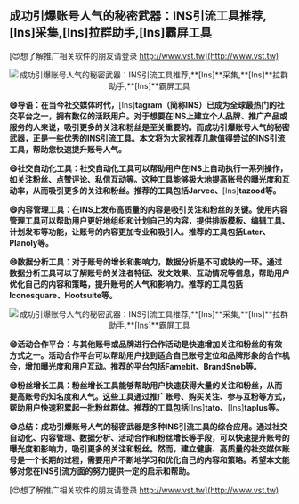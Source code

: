 ## **成功引爆账号人气的秘密武器：INS引流工具推荐,**[Ins]**采集,**[Ins]**拉群助手,**[Ins]**霸屏工具**

[😍想了解推广相关软件的朋友请登录 http://www.vst.tw](http://www.vst.tw)

 <center><img src="https://vst.tw/MP4/tuiguang/png/7.png" alt="成功引爆账号人气的秘密武器：INS引流工具推荐,**[Ins]**采集,**[Ins]**拉群助手,**[Ins]**霸屏工具"></center>

**😄导语：在当今社交媒体时代，**[Ins]**tagram（简称INS）已成为全球最热门的社交平台之一，拥有数亿的活跃用户。对于想要在INS上建立个人品牌、推广产品或服务的人来说，吸引更多的关注和粉丝是至关重要的。而成功引爆账号人气的秘密武器，正是一些优秀的INS引流工具。本文将为大家推荐几款值得尝试的INS引流工具，帮助您快速提升账号人气。**

**😄社交自动化工具：社交自动化工具可以帮助用户在INS上自动执行一系列操作，如关注粉丝、点赞评论、私信互动等。这种工具能够极大地提高账号的曝光度和互动率，从而吸引更多的关注和粉丝。推荐的工具包括Jarvee、**[Ins]**tazood等。**

**😄内容管理工具：在INS上发布高质量的内容是吸引关注和粉丝的关键。使用内容管理工具可以帮助用户更好地组织和计划自己的内容，提供排版模板、编辑工具、计划发布等功能，让账号的内容更加专业和吸引人。推荐的工具包括Later、Planoly等。**

**😄数据分析工具：对于账号的增长和影响力，数据分析是不可或缺的一环。通过数据分析工具可以了解账号的关注者特征、发文效果、互动情况等信息，帮助用户优化自己的内容和策略，提升账号的人气和影响力。推荐的工具包括Iconosquare、Hootsuite等。**

 <center><img src="https://vst.tw/MP4/tuiguang/png/0.png" alt="成功引爆账号人气的秘密武器：INS引流工具推荐,**[Ins]**采集,**[Ins]**拉群助手,**[Ins]**霸屏工具"></center>

**😄活动合作平台：与其他账号或品牌进行合作活动是快速增加关注和粉丝的有效方式之一。活动合作平台可以帮助用户找到适合自己账号定位和品牌形象的合作机会，增加曝光度和用户互动。推荐的平台包括Famebit、BrandSnob等。**

**😄粉丝增长工具：粉丝增长工具能够帮助用户快速获得大量的关注和粉丝，从而提高账号的知名度和人气。这些工具通过推广账号、购买关注、参与互粉等方式，帮助用户快速积累起一批粉丝群体。推荐的工具包括**[Ins]**tato、**[Ins]**taplus等。**

**😄总结：成功引爆账号人气的秘密武器是多种INS引流工具的综合应用。通过社交自动化、内容管理、数据分析、活动合作和粉丝增长等手段，可以快速提升账号的曝光度和影响力，吸引更多的关注和粉丝。然而，建立健康、高质量的社交媒体账号是一个长期的过程，需要用户不断地学习和优化自己的内容和策略。希望本文能够对您在INS引流方面的努力提供一定的启示和帮助。**

[😍想了解推广相关软件的朋友请登录 http://www.vst.tw](http://www.vst.tw)



